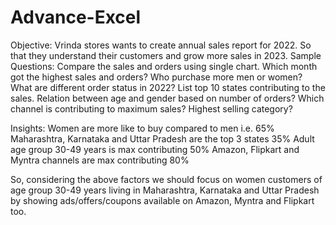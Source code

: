 # Advance-Excel
Objective: Vrinda stores wants to create annual sales report for 2022. So that they understand their customers and grow more sales in 2023.
Sample Questions: 
Compare the sales and orders using single chart.
Which month got the highest sales and orders?
Who purchase more men or women?
What are different order status in 2022?
List top 10 states contributing to the sales.
Relation between age and gender based on number of orders?
Which channel is contributing to maximum sales?
Highest selling category?

Insights:
Women are more like to buy compared to men i.e. 65%
Maharashtra, Karnataka and Uttar Pradesh are the top 3 states 35%
Adult age group 30-49 years is max contributing 50%
Amazon, Flipkart and Myntra channels are max contributing 80%

So, considering the above factors we should focus on women customers of age group 30-49 years living in Maharashtra, Karnataka and Uttar Pradesh by showing ads/offers/coupons available on Amazon, Myntra and Flipkart too.
